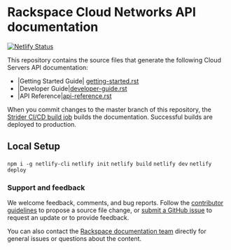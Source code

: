 # Rackspace Cloud Networks API documentation

[![Netlify Status](https://api.netlify.com/api/v1/badges/5c121c98-c498-43e1-9bd5-ec93d9282a7b/deploy-status)](https://app.netlify.com/sites/docs-cloud-networks/deploys)

This repository contains the source files that generate the following Cloud Servers API
documentation:

* |Getting Started Guide| [getting-started.rst](https://github.com/rackerlabs/docs-cloud-networks/blob/master/api-docs/getting-started.rst)
* |Developer Guide|[developer-guide.rst](https://github.com/rackerlabs/docs-cloud-networks/blob/master/api-docs/developer-guide.rst)
* |API Reference|[api-reference.rst](https://github.com/rackerlabs/docs-cloud-networks/blob/master/api-docs/api-reference.rst)

When you commit changes to the master branch of this repository, the
[Strider CI/CD build job](https://build.developer.rackspace.com/rackerlabs/docs-cloud-servers/)
builds the documentation. Successful builds are deployed to production.

## Local Setup

`npm i -g netlify-cli`
`netlify init`
`netlify build`
`netlify dev`
`netlify deploy`

### Support and feedback

We welcome feedback, comments, and bug reports. Follow the [contributor guidelines](CONTRIBUTING.md)
to propose a source file change, or [submit a GitHub issue](https://github.com/rackerlabs/docs-cloud-networks/issues/new)
to request an update or to provide feedback.

You can also contact the [Rackspace documentation team](mailto:devdoc@rackspace.com)
directly for general issues or questions about the content.
